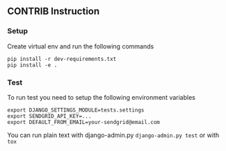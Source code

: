 ## CONTRIB Instruction

### Setup

Create virtual env and run the following commands
```
pip install -r dev-requirements.txt
pip install -e .
```


### Test 

To run test you need to setup the following environment variables
```
export DJANGO_SETTINGS_MODULE=tests.settings
export SENDGRID_API_KEY=...
export DEFAULT_FROM_EMAIL=your-sendgrid@email.com
```

You can run plain text with django-admin.py `django-admin.py test` or with `tox`
